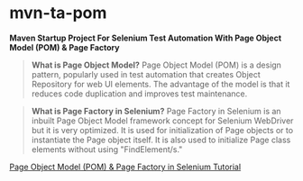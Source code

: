 # mvn-ta-pom
**Maven Startup Project For Selenium Test Automation With Page Object Model (POM) &amp; Page Factory**

> **What is Page Object Model?**
Page Object Model (POM) is a design pattern, popularly used in test automation that creates Object Repository for web UI elements. The advantage of the model is that it reduces code duplication and improves test maintenance.

> **What is Page Factory in Selenium?**
Page Factory in Selenium is an inbuilt Page Object Model framework concept for Selenium WebDriver but it is very optimized. It is used for initialization of Page objects or to instantiate the Page object itself. It is also used to initialize Page class elements without using "FindElement/s."

[Page Object Model (POM) & Page Factory in Selenium Tutorial](https://www.guru99.com/page-object-model-pom-page-factory-in-selenium-ultimate-guide.html)
